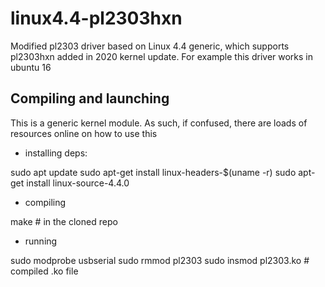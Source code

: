 # linux4.4-pl2303hxn
Modified pl2303 driver based on Linux 4.4 generic, which supports pl2303hxn added in 2020 kernel update. For example this driver works in ubuntu 16


## Compiling and launching

This is a generic kernel module. As such, if confused, there are loads of resources online on how to use this

- installing deps:

sudo apt update
sudo apt-get install linux-headers-$(uname -r)
sudo apt-get install linux-source-4.4.0

- compiling

make # in the cloned repo

- running

sudo modprobe usbserial 
sudo rmmod pl2303
sudo insmod pl2303.ko # compiled .ko file
